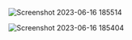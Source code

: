 ![Screenshot 2023-06-16 185514](https://github.com/TechZainShahzad/Facebook_HomePage_Flutter/assets/136337895/acf5acd7-3f7b-4cd9-9016-62bd02d40672)

![Screenshot 2023-06-16 185404](https://github.com/TechZainShahzad/Facebook_HomePage_Flutter/assets/136337895/c8e64bc0-de17-424f-bf68-31af3a181dbc)
